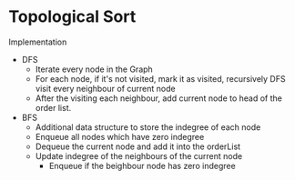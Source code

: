 # Topological Sort
Implementation
* DFS
  * Iterate every node in the Graph
  * For each node, if it's not visited, mark it as visited, recursively DFS visit every neighbour of current node
  * After the visiting each neighbour, add current node to head of the order list.
* BFS
  * Additional data structure to store the indegree of each node
  * Enqueue all nodes which have zero indegree
  * Dequeue the current node and add it into the orderList
  * Update indegree of the neighbours of the current node
    * Enqueue if the beighbour node has zero indegree
<!--stackedit_data:
eyJoaXN0b3J5IjpbLTkwNDc3ODQzXX0=
-->